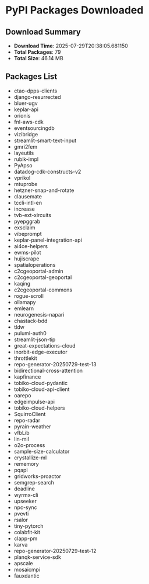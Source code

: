 # PyPI Packages Downloaded

## Download Summary
- **Download Time**: 2025-07-29T20:38:05.681150
- **Total Packages**: 79
- **Total Size**: 46.14 MB

## Packages List
- ctao-dpps-clients
- django-resurrected
- bluer-ugv
- keplar-api
- orionis
- fnl-aws-cdk
- eventsourcingdb
- vizibridge
- streamlit-smart-text-input
- gmri2fem
- layeutils
- rubik-impl
- PyApso
- datadog-cdk-constructs-v2
- vprikol
- mtuprobe
- hetzner-snap-and-rotate
- clausemate
- tccli-intl-en
- increase
- tvb-ext-xircuits
- pyepggrab
- exsclaim
- vibeprompt
- keplar-panel-integration-api
- ai4ce-helpers
- ewms-pilot
- hujiscrape
- spatialoperations
- c2cgeoportal-admin
- c2cgeoportal-geoportal
- kaqing
- c2cgeoportal-commons
- rogue-scroll
- ollamapy
- emlearn
- neurogenesis-napari
- chastack-bdd
- tldw
- pulumi-auth0
- streamlit-json-tip
- great-expectations-cloud
- inorbit-edge-executor
- throttlekit
- repo-generator-20250729-test-13
- bidirectional-cross-attention
- kapfinance
- tobiko-cloud-pydantic
- tobiko-cloud-api-client
- oarepo
- edgeimpulse-api
- tobiko-cloud-helpers
- SquirroClient
- repo-radar
- pyrain-weather
- vfbLib
- lin-mil
- o2o-process
- sample-size-calculator
- crystallize-ml
- rememory
- pqapi
- gridworks-proactor
- semgrep-search
- deadline
- wyrmx-cli
- upseeker
- npc-sync
- pvevti
- rsalor
- tiny-pytorch
- colabfit-kit
- clapp-pm
- karva
- repo-generator-20250729-test-12
- planqk-service-sdk
- apscale
- mosaicmpi
- fauxdantic
